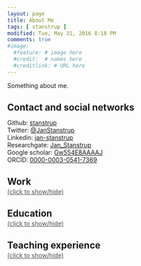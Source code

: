 ```yaml
---
layout: page
title: About Me
tags: [ stanstrup ]
modified: Tue, May 31, 2016 8:18 PM
comments: true
#image:
  #feature: # image here
  #credit:  # names here
  #creditlink: # URL here
---
```



Something about me.


<style type='text/css'>
td.td_nowrap {
	white-space: nowrap;
	vertical-align: top;
    padding-right: 3rem;
    width: 10rem;
}
h2 {
	margin-bottom: 0.1rem;
}
</style>


## Contact and social networks

<script language="JavaScript">var username = "stanstrup";var hostname = "gmail.com";var linktext = username + "@" + hostname ;document.write("E-mail: <a href='" + "mail" + "to:" + username + "@" + hostname + "'>" + linktext + "</a>");</script>
<a href="https://github.com/stanstrup" title="GitHub"><i class="fa fa-2x fa-github"></i></a>
Github: [stanstrup](https://github.com/stanstrup)<br>
Twitter: [@JanStanstrup](https://twitter.com/JanStanstrup)<br>
Linkedin: [jan-stanstrup](https://www.linkedin.com/in/jan-stanstrup-85421614)<br>
Researchgate: [Jan_Stanstrup](https://www.researchgate.net/profile/Jan_Stanstrup)<br>
Google scholar: [Gw554E8AAAAJ](https://scholar.google.it/citations?user=Gw554E8AAAAJ&hl=en)<br>
ORCID: [0000-0003-0541-7369](http://orcid.org/0000-0003-0541-7369)







<h2> Work </h2>
<a href="#work" onclick="toggle_visibility('work');" style="color: #4e4e4e;">(click to show/hide)</a>

<div id="work"  style="display: none;">

	<table>
        <tr style="font-weight: bold;">
            <td class="td_nowrap">Mar 2016 - present</td>
            <td>Research Scientist - Systems Medicine, Steno Diabetes Center, Gentofte, Denmark.
            </td>
        </tr>
    </table>

    <table>
        <tr style="font-weight: bold;">
            <td class="td_nowrap">Mar 2014 - Feb 2016</td>
            <td>PostDoc - Department of Food Quality and Nutrition, Research and Innovation Centre, Fondazione Edmund Mach (FEM), San Michele all’Adige.<br>
        Scholarship from Villum Fonden.
        </td>
        </tr>
        <tr>
            <td colspan="2">Mapping and translation of retention times between chromatographic systems.</td>
        </tr>
        <tr>
            <td colspan="2" style="padding-top:1rem"><p markdown="1" style="margin-bottom: 0">Project website: predret.org. Code available at on [github](http://github.com/Stanstrup).</p></td>
        </tr>
    </table>

    <table>
        <tr style="font-weight: bold;">
            <td class="td_nowrap">Sep 2010 – Dec 2013</td>
            <td>Ph.D. Student – Department of Nutrition, Exercise and Sports, Faculty of Science, University of Copenhagen</td>
        </tr>
        <tr>
            <td colspan="2">Metabolomics profiles of obese and diabetics after intake of different whey protein fractions.</td>
        </tr>
        <tr>
            <td colspan="2" style="padding-top:1rem"><i>Keywords: LC-MS profiling, Statistical analysis of LC-MS data, Structure elucidation by MS/MS, Biological interpretation</i></td>
        </tr>
        <tr>
            <td colspan="2" style="padding-top:1rem">Supervisor: Professor Lars Ove Dragsted
            </td>
        </tr>
    </table>



    <table>
        <tr style="font-weight: bold;">
            <td class="td_nowrap">May 2010 – June 2010</td>
            <td>Research Assistant – Department of Basic Sciences and Environment, Faculty of Life Sciences, University of Copenhagen (now part of merged faculty)
            </td>
        </tr>
        <tr>
            <td colspan="2">Project on secondary metabolites in macroalgae.</td>
        </tr>
        <tr>
            <td colspan="2" style="padding-top:1rem">Supervisor: Professor Dan Stærk</td>
        </tr>
    </table>



    <table>
        <tr style="font-weight: bold;">
            <td class="td_nowrap">Aug 2008 – Sep 2009</td>
            <td>Pharmacist Student (Pharmaconomist) – Lyngby Svane Apotek
            </td>
        </tr>
    </table>

</div>






<h2> Education </h2>
<a href="#education" onclick="toggle_visibility('education');" style="color: #4e4e4e;">(click to show/hide)</a>

<div id="education"  style="display: none;">


    <table>
        <tr style="font-weight: bold;">
            <td class="td_nowrap">2007 – Nov 2009</td>
            <td>MSc in Pharmacy (MSc.pharm.) – Faculty of Pharmaceutical Sciences, University of Copenhagen (now part of merged faculty)</td>
        </tr>
        <tr>
            <td colspan="2" style="padding-top:1rem">Thesis: Exploring chemodiversity in Dovyalis caffra and alkaloids in Laureliopsis Philippiana Supervisor: Professor Dan Stærk</td>
        </tr>
        <tr>
            <td colspan="2" style="padding-top:1rem">Optional courses: Statistical Design of Experiments, Advanced Organic Chemistry (both theoretical and laboratory course), Advanced Spectroscopy, Medicinal Chemistry, Pharmacokinetics and –dynamics.</td>
        </tr> 
    </table>

    <table>
        <tr style="font-weight: bold;">
            <td class="td_nowrap">2004 – 2007</td>
            <td>BSc in Pharmacy (BSc.pharm.) – Faculty of Pharmaceutical Sciences, University of Copenhagen (now part of merged faculty)</td>
        </tr>
    </table>
</div>




<h2> Teaching experience </h2>
<a href="#teaching" onclick="toggle_visibility('teaching');" style="color: #4e4e4e;">(click to show/hide)</a>

<div id="teaching"  style="display: none;">
<div class="nicetable" markdown="1">

| Year | Activity                                                  | Role                |
|------|-----------------------------------------------------------|---------------------|
| 2016 | Introduction to Nutritional Metabolomics                  | Lecture			 |
| 2012 | Bioactive Components and Health                           | Course coordinator  |
| 2010 | Introduction to Human Nutrition                           | Co-coordinator      |
| 2012 | Nutritional Study Design and Status Assessment            | Lecture             |
| 2011 | Biochemistry exercises                                    | Lecture             |
| 2011 | Internal course in introduction to basic Matlab functions | Teacher             |
| 2011 | Introduction to Nutritional Metabolomics                  | Exercise assistance |
| 2011 | Bachelor student                                          | Supervision         |

</div>

</div>
























